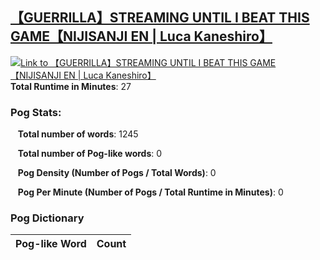 ## [【GUERRILLA】STREAMING UNTIL I BEAT THIS GAME【NIJISANJI EN | Luca Kaneshiro】](https://www.youtube.com/watch?v=pL6I9Lc1IXM)
[![Link to 【GUERRILLA】STREAMING UNTIL I BEAT THIS GAME【NIJISANJI EN | Luca Kaneshiro】](https://img.youtube.com/vi/pL6I9Lc1IXM/0.jpg)](https://www.youtube.com/watch?v=pL6I9Lc1IXM)
**Total Runtime in Minutes**: 27

### **Pog Stats:**

&nbsp;&nbsp;&nbsp;**Total number of words**: 1245

&nbsp;&nbsp;&nbsp;**Total number of Pog-like words**: 0

&nbsp;&nbsp;&nbsp;**Pog Density (Number of Pogs / Total Words)**: 0

&nbsp;&nbsp;&nbsp;**Pog Per Minute (Number of Pogs / Total Runtime in Minutes)**: 0

### **Pog Dictionary**
**Pog-like Word** | **Count**
:---: | :---:



